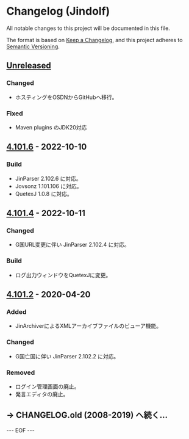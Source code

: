 # Changelog (Jindolf)
All notable changes to this project will be documented in this file.

The format is based on [Keep a Changelog](https://keepachangelog.com/en/1.0.0/),
and this project adheres to [Semantic Versioning](https://semver.org/spec/v2.0.0.html).


## [Unreleased]

### Changed
- ホスティングをOSDNからGitHubへ移行。

### Fixed
- Maven plugins のJDK20対応


## [4.101.6] - 2022-10-10

### Build
- JinParser 2.102.6 に対応。
- Jovsonz 1.101.106 に対応。
- QuetexJ 1.0.8 に対応。


## [4.101.4] - 2022-10-11

### Changed
- G国URL変更に伴い JinParser 2.102.4 に対応。

### Build
- ログ出力ウィンドウをQuetexJに変更。


## [4.101.2] - 2020-04-20

### Added
- JinArchiverによるXMLアーカイブファイルのビューア機能。

### Changed
- G国亡国に伴い JinParser 2.102.2 に対応。

### Removed
- ログイン管理画面の廃止。
- 発言エディタの廃止。


## → CHANGELOG.old (2008-2019) へ続く…


[Unreleased]: https://github.com/olyutorskii/Jindolf/compare/v4.101.6...HEAD
[4.101.6]: https://github.com/olyutorskii/Jindolf/compare/release-4.101.4...v4.101.6
[4.101.4]: https://github.com/olyutorskii/Jindolf/compare/v4.101.2...release-4.101.4
[4.101.2]: https://github.com/olyutorskii/Jindolf/releases/tag/v4.101.2


--- EOF ---
